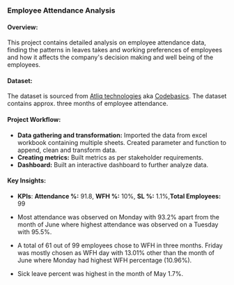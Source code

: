 ### Employee Attendance Analysis

#### Overview: 
This project contains detailed analysis on employee attendance data, finding the patterns in leaves takes and working preferences of employees and how it affects the company's decision making and well being of the employees.

#### Dataset:
The dataset is sourced from [Atliq technologies](https://github.com/codebasics/DataAnalysisProjects/tree/master/4_HRAnalytics) aka [Codebasics](https://www.youtube.com/watch?v=JC66t9eM10s). The dataset contains approx. three months of employee attendance.

#### Project Workflow:
* __Data gathering and transformation:__ Imported the data from excel workbook containing multiple sheets. Created parameter and function to append, clean and transform data.
* __Creating metrics:__ Built metrics as per stakeholder requirements.
* __Dashboard:__ Built an interactive dashboard to further analyze data.

#### Key Insights:
* __KPIs__:  __Attendance %:__ 91.8, __WFH %:__  10%, __SL %:__ 1.1%,__Total Employees:__  99

* Most attendance was observed on Monday with 93.2% apart from the month of June where highest attendance was observed on a Tuesday with 95.5%.

* A total of 61 out of 99 employees chose to WFH in three months. Friday was mostly chosen as WFH day with 13.01% other than the month of June where Monday had highest WFH percentage (10.96%).

* Sick leave percent was highest in the month of May 1.7%.

